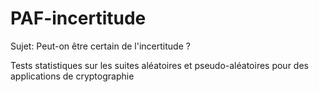 # PAF-incertitude

Sujet: Peut-on être certain de l'incertitude ? 

Tests statistiques sur les suites aléatoires et pseudo-aléatoires pour des applications de cryptographie
